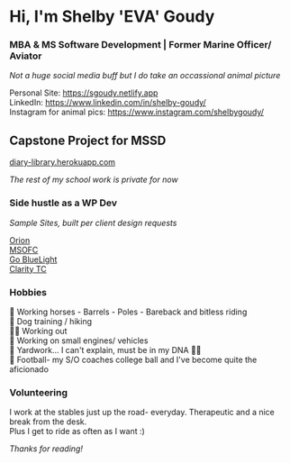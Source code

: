 # Hi, I'm Shelby 'EVA' Goudy #
### MBA & MS Software Development | Former Marine Officer/ Aviator  ###

*Not a huge social media buff but I do take an occassional animal picture*
  
Personal Site: https://sgoudy.netlify.app  
LinkedIn: https://www.linkedin.com/in/shelby-goudy/  
Instagram for animal pics: https://www.instagram.com/shelbygoudy/


## Capstone Project for MSSD ##  
<a href="diary-library.herokuapp.com" target="_blank">diary-library.herokuapp.com</a>

*The rest of my school work is private for now*  

### Side hustle as a WP Dev ###
*Sample Sites, built per client design requests*  
  
<a href="orioneci.com" target="_blank">Orion</a>  
<a href="msofc.org" target="_blank">MSOFC</a>  
<a href="gobluelight.com" target="_blank">Go BlueLight</a>  
<a href="claritytc.com" target="_blank">Clarity TC</a>

### Hobbies ###
🐴 Working horses - Barrels - Poles - Bareback and bitless riding  
🐶 Dog training / hiking  
🏋️‍♀️ Working out   
🚚 Working on small engines/ vehicles  
🚜 Yardwork... I can't explain, must be in my DNA 🤷‍♀️  
🏈 Football- my S/O coaches college ball and I've become quite the aficionado  

### Volunteering ###
I work at the stables just up the road- everyday. Therapeutic and a nice break from the desk.  
Plus I get to ride as often as I want :) 

*Thanks for reading!*
<!---
sgoudy/sgoudy is a ✨ special ✨ repository because its `README.md` (this file) appears on your GitHub profile.
You can click the Preview link to take a look at your changes.
--->
